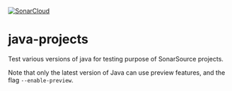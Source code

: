 [![SonarCloud](https://sonarcloud.io/images/project_badges/sonarcloud-white.svg)](https://sonarcloud.io/summary/new_code?id=Wohops_jdk-versions-playground)

# java-projects
Test various versions of java for testing purpose of SonarSource projects.


Note that only the latest version of Java can use preview features, and the flag `--enable-preview`.
